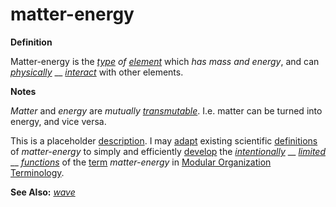 # matter-energy

**Definition**

Matter-energy is the [_type_](https://github.com/gcassel/Modular-Organization-Terminology/blob/master/terms/type.md) _of_ [_element_](https://github.com/gcassel/Modular-Organization-Terminology/blob/master/terms/element.md) which _has mass and energy_, and can [_physically_](https://github.com/gcassel/Modular-Organization-Terminology/blob/master/terms/physical.md) __ [_interact_](https://github.com/gcassel/Modular-Organization-Terminology/blob/master/terms/interact.md) with other elements.

**Notes**

_Matter_ and _energy_ are _mutually_ [_transmutable_](https://github.com/gcassel/Modular-Organization-Terminology/blob/master/terms/transmute.md). I.e. matter can be turned into energy, and vice versa.

This is a placeholder [description](https://github.com/gcassel/Modular-Organization-Terminology/blob/a14b3c1b3279cff3108e881622def5bf47ef5b1e/terms/describe.md). I may [adapt](https://github.com/gcassel/Modular-Organization-Terminology/blob/a14b3c1b3279cff3108e881622def5bf47ef5b1e/terms/adapt.md) existing scientific [definitions](https://github.com/gcassel/Modular-Organization-Terminology/blob/master/terms/define.md) of _matter-energy_ to simply and efficiently [develop](https://github.com/gcassel/Modular-Organization-Terminology/blob/master/terms/develop.md) the [_intentionally_](https://github.com/gcassel/Modular-Organization-Terminology/blob/master/terms/intend.md) __ [_limited_](https://github.com/gcassel/Modular-Organization-Terminology/blob/master/terms/limit.md) __ [_functions_](https://github.com/gcassel/Modular-Organization-Terminology/blob/master/terms/function.md) of the [term](https://github.com/gcassel/Modular-Organization-Terminology/blob/master/terms/term.md) _matter-energy_ in [Modular Organization Terminology](https://github.com/gcassel/Modular-Organization-Terminology).

**See Also:** [_wave_](https://github.com/gcassel/Modular-Organization-Terminology/blob/master/terms/wave.md)
